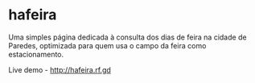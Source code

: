 # hafeira
Uma simples página dedicada à consulta dos dias de feira na cidade de Paredes, optimizada para quem usa o campo da feira como estacionamento.

Live demo - http://hafeira.rf.gd
